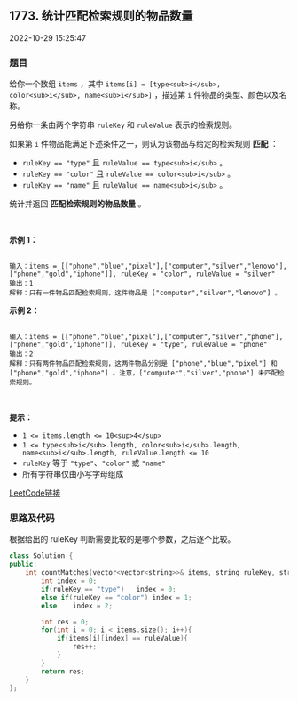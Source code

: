 ## 1773. 统计匹配检索规则的物品数量

2022-10-29 15:25:47

### 题目

给你一个数组 ``items`` ，其中 ``items[i] = [type<sub>i</sub>, color<sub>i</sub>, name<sub>i</sub>]`` ，描述第 ``i`` 件物品的类型、颜色以及名称。

另给你一条由两个字符串 ``ruleKey`` 和 ``ruleValue`` 表示的检索规则。

如果第 ``i`` 件物品能满足下述条件之一，则认为该物品与给定的检索规则 **匹配** ：


- ``ruleKey == "type"`` 且 ``ruleValue == type<sub>i</sub>`` 。
- ``ruleKey == "color"`` 且 ``ruleValue == color<sub>i</sub>`` 。
- ``ruleKey == "name"`` 且 ``ruleValue == name<sub>i</sub>`` 。


统计并返回 **匹配检索规则的物品数量** 。

 

**示例 1：**

```

输入：items = [["phone","blue","pixel"],["computer","silver","lenovo"],["phone","gold","iphone"]], ruleKey = "color", ruleValue = "silver"
输出：1
解释：只有一件物品匹配检索规则，这件物品是 ["computer","silver","lenovo"] 。
```

**示例 2：**

```

输入：items = [["phone","blue","pixel"],["computer","silver","phone"],["phone","gold","iphone"]], ruleKey = "type", ruleValue = "phone"
输出：2
解释：只有两件物品匹配检索规则，这两件物品分别是 ["phone","blue","pixel"] 和 ["phone","gold","iphone"] 。注意，["computer","silver","phone"] 未匹配检索规则。
```

 

**提示：**


- ``1 <= items.length <= 10<sup>4</sup>``
- ``1 <= type<sub>i</sub>.length, color<sub>i</sub>.length, name<sub>i</sub>.length, ruleValue.length <= 10``
- ``ruleKey`` 等于 ``"type"``、``"color"`` 或 ``"name"``
- 所有字符串仅由小写字母组成



[LeetCode链接](https://leetcode-cn.com/problems/count-items-matching-a-rule/)

### 思路及代码

根据给出的 ruleKey 判断需要比较的是哪个参数，之后逐个比较。

```cpp
class Solution {
public:
    int countMatches(vector<vector<string>>& items, string ruleKey, string ruleValue) {
        int index = 0;
        if(ruleKey == "type")   index = 0;
        else if(ruleKey == "color") index = 1;
        else    index = 2;

        int res = 0;
        for(int i = 0; i < items.size(); i++){
            if(items[i][index] == ruleValue){
                res++;
            }
        }
        return res;
    }
};
```